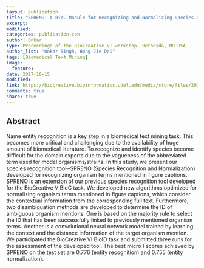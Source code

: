 ```yaml
---
layout: publication
title: "SPRENO: A BioC Module for Recognizing and Normalizing Species and Their Model Organisms"
excerpt:
modified:
categories: publication-con
author: Onkar
type: Proceedings of the BioCreative VI workshop, Bethesda, MD USA
author_list: "Onkar Singh, Hong-Jie Dai"
tags: [Biomedical Text Mining]
image:
  feature:
date: 2017-10-15
modified: 
link: https://biocreative.bioinformatics.udel.edu/media/store/files/2018/BC6_track1_4.pdf
comments: true
share: true
---
```


## Abstract

Name entity recognition is a key step in a biomedical text mining task. This becomes more critical and challenging due to the availability of huge amount of biomedical literature. To recognize and identify species become difficult for the domain experts due to the vagueness of the abbreviated term used for model organisms/strains. In this study, we present our species recognition tool─SPRENO (Species Recognition and Normalization) developed for recognizing organism terms mentioned in figure captions. SPRENO is an extension of our previous species recognition tool developed for the BioCreative V BioC task. We developed new algorithms optimized for normalizing organism terms mentioned in figure captions, which consider the contextual information from the corresponding full text. Furthermore, two disambiguation methods are developed to determine the ID of ambiguous organism mentions. One is based on the majority rule to select the ID that has been successfully linked to previously mentioned organism terms. Another is a convolutional neural network model trained by learning the context and the distance information of the target organism mention. We participated the BioCreative VI BioID task and submitted three runs for the assessment of the developed tool. The best micro Fscores achieved by SPRENO on the test set are 0.776 (entity recognition) and 0.755 (entity normalization). 